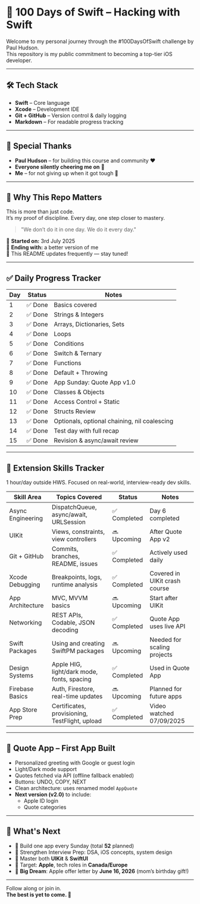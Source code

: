 # 🚀 100 Days of Swift – Hacking with Swift

Welcome to my personal journey through the #100DaysOfSwift challenge by Paul Hudson.  
This repository is my public commitment to becoming a top-tier iOS developer.

---

## 🛠 Tech Stack

- **Swift** – Core language  
- **Xcode** – Development IDE  
- **Git + GitHub** – Version control & daily logging  
- **Markdown** – For readable progress tracking  

---

## 🙏 Special Thanks

- **Paul Hudson** – for building this course and community ❤️  
- **Everyone silently cheering me on** 🫶  
- **Me** – for not giving up when it got tough 💪  

---

## 📌 Why This Repo Matters

This is more than just code.  
It’s my proof of discipline. Every day, one step closer to mastery.

> "We don’t do it in one day. We do it every day."

📆 **Started on:** 3rd July 2025  
🎯 **Ending with:** a better version of me  
📍 This README updates frequently — stay tuned!

---

## ✅ Daily Progress Tracker

| Day | Status | Notes |
|-----|--------|-------|
| 1   | ✅ Done | Basics covered |
| 2   | ✅ Done | Strings & Integers |
| 3   | ✅ Done | Arrays, Dictionaries, Sets |
| 4   | ✅ Done | Loops |
| 5   | ✅ Done | Conditions |
| 6   | ✅ Done | Switch & Ternary |
| 7   | ✅ Done | Functions |
| 8   | ✅ Done | Default + Throwing |
| 9   | ✅ Done | App Sunday: Quote App v1.0 |
| 10  | ✅ Done | Classes & Objects |
| 11  | ✅ Done | Access Control + Static |
| 12  | ✅ Done | Structs Review |
| 13  | ✅ Done | Optionals, optional chaining, nil coalescing |
| 14  | ✅ Done | Test day with full recap |
| 15  | ✅ Done | Revision & async/await review |

---

## 🧠 Extension Skills Tracker

1 hour/day outside HWS. Focused on real-world, interview-ready dev skills.

| Skill Area        | Topics Covered                              | Status       | Notes                              |
|-------------------|----------------------------------------------|--------------|------------------------------------|
| Async Engineering | DispatchQueue, async/await, URLSession       | ✅ Completed | Day 6 completed                    |
| UIKit             | Views, constraints, view controllers         | 🔜 Upcoming  | After Quote App v2                 |
| Git + GitHub      | Commits, branches, README, issues            | ✅ Completed | Actively used daily                |
| Xcode Debugging   | Breakpoints, logs, runtime analysis          | ✅ Completed | Covered in UIKit crash course      |
| App Architecture  | MVC, MVVM basics                             | 🔜 Upcoming  | Start after UIKit                  |
| Networking        | REST APIs, Codable, JSON decoding            | ✅ Completed | Quote App uses live API            |
| Swift Packages    | Using and creating SwiftPM packages          | 🔜 Upcoming  | Needed for scaling projects        |
| Design Systems    | Apple HIG, light/dark mode, fonts, spacing   | ✅ Completed | Used in Quote App                  |
| Firebase Basics   | Auth, Firestore, real-time updates           | 🔜 Upcoming  | Planned for future apps            |
| App Store Prep    | Certificates, provisioning, TestFlight, upload | ✅ Completed | Video watched 07/09/2025         |

---

## 🧱 Quote App – First App Built

- Personalized greeting with Google or guest login  
- Light/Dark mode support  
- Quotes fetched via API (offline fallback enabled)  
- Buttons: UNDO, COPY, NEXT  
- Clean architecture: uses renamed model `AppQuote`  
- **Next version (v2.0)** to include:
  - Apple ID login  
  - Quote categories

---

## 🏁 What's Next

- 🚀 Build one app every Sunday (total **52** planned)  
- 🧠 Strengthen Interview Prep: DSA, iOS concepts, system design  
- 🔁 Master both **UIKit** & **SwiftUI**  
- 🎯 Target: **Apple**, tech roles in **Canada/Europe**  
- 💌 **Big Dream**: Apple offer letter by **June 16, 2026** (mom’s birthday gift!)  

---

Follow along or join in.  
**The best is yet to come. 🍎**

